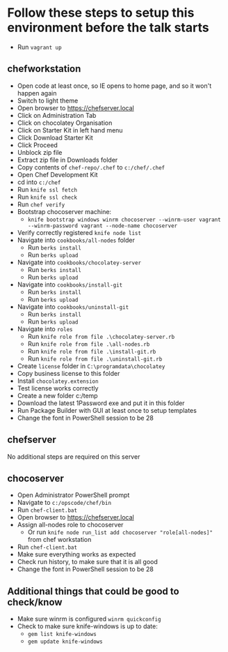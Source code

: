 # Follow these steps to setup this environment before the talk starts

* Run `vagrant up`

## chefworkstation

* Open code at least once, so IE opens to home page, and so it won't happen again
* Switch to light theme
* Open browser to https://chefserver.local
* Click on Administration Tab
* Click on chocolatey Organisation
* Click on Starter Kit in left hand menu
* Click Download Starter Kit
* Click Proceed
* Unblock zip file
* Extract zip file in Downloads folder
* Copy contents of `chef-repo/.chef` to `c:/chef/.chef`
* Open Chef Development Kit
* cd into `c:/chef`
* Run `knife ssl fetch`
* Run `knife ssl check`
* Run `chef verify`
* Bootstrap chocoserver machine:
  * `knife bootstrap windows winrm chocoserver --winrm-user vagrant --winrm-password vagrant --node-name chocoserver`
* Verify correctly registered `knife node list`
* Navigate into `cookbooks/all-nodes` folder
  * Run `berks install`
  * Run `berks upload`
* Navigate into `cookbooks/chocolatey-server`
  * Run `berks install`
  * Run `berks upload`
* Navigate into `cookbooks/install-git`
  * Run `berks install`
  * Run `berks upload`
* Navigate into `cookbooks/uninstall-git`
  * Run `berks install`
  * Run `berks upload`
* Navigate into `roles`
  * Run `knife role from file .\chocolatey-server.rb`
  * Run `knife role from file .\all-nodes.rb`
  * Run `knife role from file .\install-git.rb`
  * Run `knife role from file .\uninstall-git.rb`
* Create `license` folder in `C:\programdata\chocolatey`
* Copy business license to this folder
* Install `chocolatey.extension`
* Test license works correctly
* Create a new folder c:/temp
* Download the latest 1Password exe and put it in this folder
* Run Package Builder with GUI at least once to setup templates
* Change the font in PowerShell session to be 28

## chefserver

No additional steps are required on this server

## chocoserver

* Open Administrator PowerShell prompt
* Navigate to `c:/opscode/chef/bin`
* Run `chef-client.bat`
* Open browser to https://chefserver.local
* Assign all-nodes role to chocoserver
  * Or run `knife node run_list add chocoserver "role[all-nodes]"` from chef workstation
* Run `chef-client.bat`
* Make sure everything works as expected
* Check run history, to make sure that it is all good
* Change the font in PowerShell session to be 28

## Additional things that could be good to check/know

* Make sure winrm is configured `winrm quickconfig`
* Check to make sure knife-windows is up to date:
  * `gem list knife-windows`
  * `gem update knife-windows`

